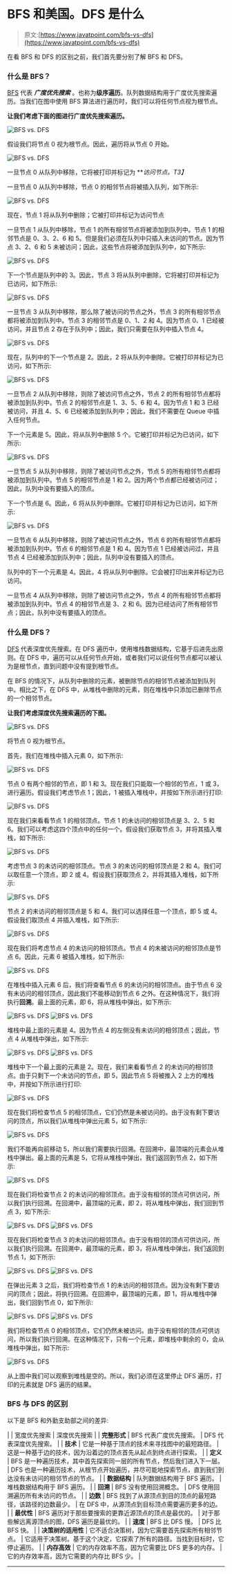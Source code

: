 # BFS 和美国。DFS 是什么

> 原文:[https://www.javatpoint.com/bfs-vs-dfs](https://www.javatpoint.com/bfs-vs-dfs)

在看 BFS 和 DFS 的区别之前，我们首先要分别了解 BFS 和 DFS。

### 什么是 BFS？

[BFS](https://www.javatpoint.com/breadth-first-search-algorithm) 代表 ***广度优先搜索*** 。也称为**级序遍历**。队列数据结构用于广度优先搜索遍历。当我们在图中使用 BFS 算法进行遍历时，我们可以将任何节点视为根节点。

**让我们考虑下面的图进行广度优先搜索遍历。**

![BFS vs. DFS](../Images/7cf3b8dbee783ac0e7acf9499256b502.png)

假设我们将节点 0 视为根节点。因此，遍历将从节点 0 开始。

![BFS vs. DFS](../Images/8ceb7b0d5f2e2cd8fb88a44917eb3403.png)

一旦节点 0 从队列中移除，它将被打印并标记为 ***访问节点。*T3】**

一旦节点 0 从队列中移除，节点 0 的相邻节点将被插入队列，如下所示:

![BFS vs. DFS](../Images/22827e06da9b8d449e49aa3544d6b15b.png)

现在，节点 1 将从队列中删除；它被打印并标记为访问节点

一旦节点 1 从队列中移除，节点 1 的所有相邻节点将被添加到队列中。节点 1 的相邻节点是 0、3、2、6 和 5。但是我们必须在队列中只插入未访问的节点。因为节点 3、2、6 和 5 未被访问；因此，这些节点将被添加到队列中，如下所示:

![BFS vs. DFS](../Images/d286f3c57d3468cd0199eafd070afdc3.png)

下一个节点是队列中的 3。因此，节点 3 将从队列中删除，它将被打印并标记为已访问，如下所示:

![BFS vs. DFS](../Images/874e7d60e57942e958c1eadb0500bf39.png)

一旦节点 3 从队列中移除，那么除了被访问的节点之外，节点 3 的所有相邻节点都将被添加到队列中。节点 3 的相邻节点是 0、1、2 和 4。因为节点 0、1 已经被访问，并且节点 2 存在于队列中；因此，我们只需要在队列中插入节点 4。

![BFS vs. DFS](../Images/c0455143a7ec03dd524597a9ce2bfd91.png)

现在，队列中的下一个节点是 2。因此，2 将从队列中删除。它被打印并标记为已访问，如下所示:

![BFS vs. DFS](../Images/726dcfa53208f02a064406483f5d5247.png)

一旦节点 2 从队列中移除，则除了被访问节点之外，节点 2 的所有相邻节点都将被添加到队列中。节点 2 的相邻节点是 1、3、5、6 和 4。因为节点 1 和 3 已经被访问，并且 4、5、6 已经被添加到队列中；因此，我们不需要在 Queue 中插入任何节点。

下一个元素是 5。因此，将从队列中删除 5 个。它被打印并标记为已访问，如下所示:

![BFS vs. DFS](../Images/bbf9f5de66991c3bdfa17cd14ca10967.png)

一旦节点 5 从队列中移除，则除了被访问节点之外，节点 5 的所有相邻节点都将被添加到队列中。节点 5 的相邻节点是 1 和 2。因为两个节点都已经被访问过；因此，队列中没有要插入的顶点。

下一个节点是 6。因此，6 将从队列中删除。它被打印并标记为已访问，如下所示:

![BFS vs. DFS](../Images/6c27a60683f3672e0672cee27d499781.png)

一旦节点 6 从队列中移除，则除了被访问节点之外，节点 6 的所有相邻节点都将被添加到队列中。节点 6 的相邻节点是 1 和 4。因为节点 1 已经被访问过，并且节点 4 已经被添加到队列中；因此，队列中没有要插入的顶点。

队列中的下一个元素是 4。因此，4 将从队列中删除。它会被打印出来并标记为已访问。

一旦节点 4 从队列中移除，则除了被访问节点之外，节点 4 的所有相邻节点都将被添加到队列中。节点 4 的相邻节点是 3、2 和 6。因为已经访问了所有相邻节点；因此，队列中没有要插入的顶点。

### 什么是 DFS？

[DFS](https://www.javatpoint.com/depth-first-search-algorithm) 代表深度优先搜索。在 DFS 遍历中，使用堆栈数据结构，它基于后进先出原则。在 DFS 中，遍历可以从任何节点开始，或者我们可以说任何节点都可以被认为是根节点，直到问题中没有提到根节点。

在 BFS 的情况下，从队列中删除的元素，被删除节点的相邻节点被添加到队列中。相比之下，在 DFS 中，从堆栈中删除的元素，则在堆栈中只添加已删除节点的一个相邻节点。

**让我们考虑深度优先搜索遍历的下图。**

![BFS vs. DFS](../Images/02e23b35bc4de98170f18b4562f9697c.png)

将节点 0 视为根节点。

首先，我们在堆栈中插入元素 0，如下所示:

![BFS vs. DFS](../Images/f489fed3c18c5326af05e9de5bc5b850.png)

节点 0 有两个相邻的节点，即 1 和 3。现在我们只能取一个相邻的节点，1 或 3，进行遍历。假设我们考虑节点 1；因此，1 被插入堆栈中，并按如下所示进行打印:

![BFS vs. DFS](../Images/446be7290cb3b775229cb4764a7e65d7.png)

现在我们来看看节点 1 的相邻顶点。节点 1 的未访问的相邻顶点是 3、2、5 和 6。我们可以考虑这四个顶点中的任何一个。假设我们获取节点 3，并将其插入堆栈，如下所示:

![BFS vs. DFS](../Images/d97b93ddeeaf0a52777fbe12c4dda0cb.png)

考虑节点 3 的未访问的相邻顶点。节点 3 的未访问的相邻顶点是 2 和 4。我们可以取任意一个顶点，即 2 或 4。假设我们获取顶点 2，并将其插入堆栈，如下所示:

![BFS vs. DFS](../Images/07171d9869600b79311f11ad38e49505.png)

节点 2 的未访问的相邻顶点是 5 和 4。我们可以选择任意一个顶点，即 5 或 4。假设我们取顶点 4 并插入堆栈，如下所示:

![BFS vs. DFS](../Images/812faaf8630e3895981c3acaa7940e21.png)

现在我们将考虑节点 4 的未访问的相邻顶点。节点 4 的未被访问的相邻顶点是节点 6。因此，元素 6 被插入堆栈，如下所示:

![BFS vs. DFS](../Images/32812f33681fb3ecf4e42da84378a668.png)

在堆栈中插入元素 6 后，我们将查看节点 6 的未访问的相邻顶点。由于节点 6 没有未访问的相邻顶点，因此我们不能移动到节点 6 之外。在这种情况下，我们将执行**回溯**。最上面的元素，即 6，将从堆栈中弹出，如下所示:

![BFS vs. DFS](../Images/575d8bff3a1f63cd57fb7b1cf927f9d2.png)
![BFS vs. DFS](../Images/b87743bfc27e4d0e54f136153d893c77.png)

堆栈中最上面的元素是 4。因为节点 4 的左侧没有未访问的相邻顶点；因此，节点 4 从堆栈中弹出，如下所示:

![BFS vs. DFS](../Images/48740f6fd43db149148fbd382a5a2e90.png)
![BFS vs. DFS](../Images/f9550bfbc260715c7afb24c6cf1ba9a3.png)

堆栈中下一个最上面的元素是 2。现在，我们来看看节点 2 的未访问的相邻顶点。由于只剩下一个未访问的节点，即 5，因此节点 5 将被推入 2 上方的堆栈中，并按如下所示进行打印:

![BFS vs. DFS](../Images/33347b001726a8c495d93ffe4d9f7716.png)

现在我们将检查节点 5 的相邻顶点，它们仍然是未被访问的。由于没有剩下要访问的顶点，所以我们从堆栈中弹出元素 5，如下所示:

![BFS vs. DFS](../Images/b262641027307e40785cf3de18cadb42.png)

我们不能再向前移动 5，所以我们需要执行回溯。在回溯中，最顶端的元素会从堆栈中弹出。最上面的元素是 5，它将从堆栈中弹出，我们返回到节点 2，如下所示:

![BFS vs. DFS](../Images/314415856831cb6793be5be3caaecd41.png)

现在我们将检查节点 2 的未访问的相邻顶点。由于没有相邻的顶点可供访问，所以我们执行回溯。在回溯中，最顶端的元素，即 2，将从堆栈中弹出，我们回到节点 3，如下所示:

![BFS vs. DFS](../Images/a99094ef2f83c1b4f240fe429cf11dfb.png)
![BFS vs. DFS](../Images/a716f383785e9198d24016010696be38.png)

现在我们将检查节点 3 的未访问的相邻顶点。由于没有相邻的顶点可供访问，所以我们执行回溯。在回溯中，最顶端的元素，即 3，将从堆栈中弹出，我们返回到节点 1，如下所示:

![BFS vs. DFS](../Images/1cbf2a8537240f5dc94723d68e24e902.png)
![BFS vs. DFS](../Images/1683d64b0b81b7bb9dfca2914889a726.png)

在弹出元素 3 之后，我们将检查节点 1 的未访问的相邻顶点。因为没有剩下要访问的顶点；因此，将执行回溯。在回溯中，最顶端的元素，即 1，将从堆栈中弹出，我们回到节点 0，如下所示:

![BFS vs. DFS](../Images/0b41b5df85106d53901d73842498f7b1.png)
![BFS vs. DFS](../Images/c938d4f30da3c09f0f79e43388577ae6.png)

我们将检查节点 0 的相邻顶点，它们仍然未被访问。由于没有相邻的顶点可供访问，所以我们执行回溯。在这种情况下，只有一个元素，即堆栈中剩余的 0，会从堆栈中弹出，如下所示:

![BFS vs. DFS](../Images/4d625699592143ff9baa5cada355e32c.png)

从上图中我们可以观察到堆栈是空的。所以，我们必须在这里停止 DFS 遍历，打印的元素就是 DFS 遍历的结果。

### BFS 与 DFS 的区别

以下是 BFS 和外勤支助部之间的差异:

|  | 宽度优先搜索 | 深度优先搜索 |
| **完整形式** | BFS 代表广度优先搜索。 | DFS 代表深度优先搜索。 |
| **技术** | 它是一种基于顶点的技术来寻找图中的最短路径。 | 这是一种基于边的技术，因为沿着边的顶点首先从起点到终点进行探索。 |
| **定义** | BFS 是一种遍历技术，其中首先探索同一层的所有节点，然后我们进入下一层。 | DFS 也是一种遍历技术，从根节点开始遍历，并尽可能地探索节点，直到我们到达没有未访问的相邻节点的节点。 |
| **数据结构** | 队列数据结构用于 BFS 遍历。 | 堆栈数据结构用于 BFS 遍历。 |
| **回溯** | BFS 没有使用回溯概念。 | DFS 使用回溯遍历所有未访问的节点。 |
| **边数** | BFS 找到了从源顶点到目的顶点的最短路径，该路径的边数最少。 | 在 DFS 中，从源顶点到目标顶点需要遍历更多的边。 |
| **最优性** | BFS 遍历对于那些要搜索的更靠近源顶点的顶点是最优的。 | 对于那些解远离源顶点的图，DFS 遍历是最优的。 |
| **速度** | BFS 比 DFS 慢。 | DFS 比 BFS 快。 |
| **决策树的适用性** | 它不适合决策树，因为它需要首先探索所有相邻节点。 | 它适用于决策树。基于这个决定，它探索了所有的路径。当找到目标时，它停止遍历。 |
| **内存高效** | 它的内存效率不高，因为它需要比 DFS 更多的内存。 | 它的内存效率高，因为它需要的内存比 BFS 少。 |

* * *